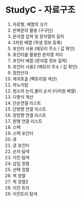 # StudyC - 자료구조

1. 자료형, 배열의 크기
2. 반복문의 활용 (구구단)
3. 문자열 입력 및 문자열의 길이
4. 3차원 배열 (학생 정보 등록)
5. 포인터 사용 (메모리 주소 / 값 확인)
6. 포인터를 활용한 문자열 처리
7. 포인터 배열 (문자열 정보 출력)
8. 포인터 사용2 (메모리 주소 / 값 확인)
9. 점연산자
10. 재귀호출 (팩토리얼 계산)
11. 하노이탑
12. 원소의 논리,물리 순서 (다차원 배열)
13. 다항식 계산
14. 단순연결 리스트
15. 단방향 연결 리스트
16. 양방향 연결 리스트
17. 원형 연결 리스트
18. 스택
19. 스택 포인터
20. 큐
21. 큐 포인터
22. 순차 탐색
23. 이진 탐색
24. 삽입 정렬
25. 선택 정렬
26. 퀵 정렬
27. 퀵 정렬2
28. 이진 트리
29. 이진트리 탐색

